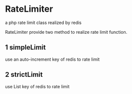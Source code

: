 # RateLimiter
a php rate limit class realized by redis

RateLimiter provide two method to realize rate limit function.

## 1 simpleLimit
use an auto-increment key of redis to rate limit

## 2 strictLimit
use List key of redis to rate limit
